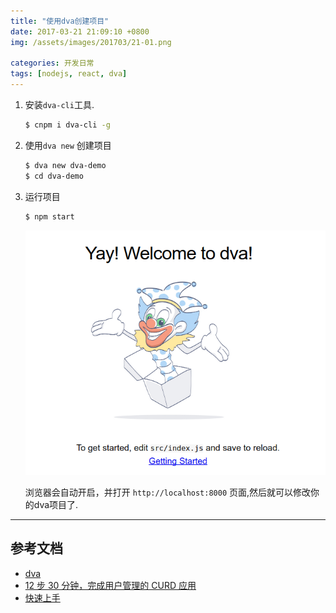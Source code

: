 ```yaml
---
title: "使用dva创建项目"
date: 2017-03-21 21:09:10 +0800
img: /assets/images/201703/21-01.png

categories: 开发日常
tags: [nodejs, react, dva]
---
```


1. 安装`dva-cli`工具.
    ```bash
    $ cnpm i dva-cli -g
    ```

2. 使用`dva new` 创建项目
    ```bash
    $ dva new dva-demo
    $ cd dva-demo
    ```

3. 运行项目
    ```bash
    $ npm start
    ```

    ![dva demo](/assets/images/201703/21-01.png)

    浏览器会自动开启，并打开 `http://localhost:8000` 页面,然后就可以修改你的dva项目了.

---
## 参考文档
- [dva](https://github.com/dvajs/dva/blob/master/README_zh-CN.md)
- [12 步 30 分钟，完成用户管理的 CURD 应用 ](https://github.com/sorrycc/blog/issues/18)
- [快速上手](https://github.com/dvajs/dva-docs/blob/master/v1/zh-cn/getting-started.md)
